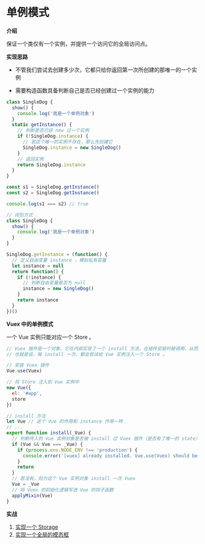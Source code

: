 # 单例模式

**介绍**

保证一个类仅有一个实例，并提供一个访问它的全局访问点。



**实现思路**

- 不管我们尝试去创建多少次，它都只给你返回第一次所创建的那唯一的一个实例

- 需要构造函数具备判断自己是否已经创建过一个实例的能力

```js
class SingleDog {
  show() {
    console.log('我是一个单例对象')
  }
  static getInstance() {
    // 判断是否已经 new 过一个实例
    if (!SingleDog.instance) {
      // 若这个唯一的实例不存在，那么先创建它
      SingleDog.instance = new SingleDog()
    }
    // 返回实例
    return SingleDog.instance
  }
}

const s1 = SingleDog.getInstance()
const s2 = SingleDog.getInstance()

console.log(s1 === s2) // true
```

```js
// 闭包方式
class SingleDog {
  show() {
    console.log('我是一个单例对象')
  }
}

SingleDog.getInstance = (function() {
  // 定义自由变量 instance ，模拟私有变量
  let instance = null
  return function() {
    if (!instance) {
      // 判断自由变量是否为 null
      instance = new SingleDog()
    }
    return instance
  }
})()
```



**Vuex 中的单例模式**

一个 Vue 实例只能对应一个 Store 。

```js
// Vuex 插件是一个对象，它在内部实现了一个 install 方法，在插件安装时被调用，从而把 Store 注入到 Vue 实例中。
// 也就是说，每 install 一次，都会尝试给 Vue 实例注入一个 Store 。

// 安装 Vuex 插件
Vue.use(Vuex)

// 将 Store 注入到 Vue 实例中
new Vue({
  el: '#app',
  store
})
```

```js
// install 方法
let Vue // 这个 Vue 的作用和 instance 作用一样
// ...
export function install(_Vue) {
  // 判断传入的 Vue 实例对象是否被 install 过 Vuex 插件（是否有了唯一的 state）
  if (Vue && Vue === _Vue) {
    if (process.env.NODE_ENV !== 'production') {
      console.error('[vuex] already installed. Vue.use(Vuex) should be called only once.')
    }
    return
  }
  // 若没有，则为这个 Vue 实例对象 install 一次 Vuex
  Vue = _Vue
  // 将 Vuex 的初始化逻辑写进 Vue 的钩子函数
  applyMixin(Vue)
}
```



**实战**

1. [实现一个 Storage](https://github.com/negrochn/study-juejin/blob/master/js-design-pattern/doc/%E5%85%B6%E4%BB%96/%E5%AE%9E%E7%8E%B0%E4%B8%80%E4%B8%AA%20Storage.md)
2. [实现一个全局的模态框](https://github.com/negrochn/study-juejin/blob/master/js-design-pattern/doc/%E5%85%B6%E4%BB%96/%E5%AE%9E%E7%8E%B0%E4%B8%80%E4%B8%AA%E5%85%A8%E5%B1%80%E7%9A%84%E6%A8%A1%E6%80%81%E6%A1%86.md)

